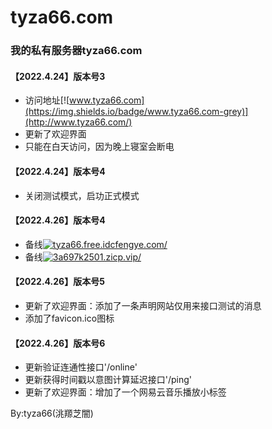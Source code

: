 # tyza66.com
### 我的私有服务器tyza66.com

#### 【2022.4.24】版本号3
- 访问地址[![www.tyza66.com](https://img.shields.io/badge/www.tyza66.com-grey)](http://www.tyza66.com/)  
- 更新了欢迎界面
- 只能在白天访问，因为晚上寝室会断电  

#### 【2022.4.24】版本号4
- 关闭测试模式，启功正式模式  

#### 【2022.4.26】版本号4
- 备线[![tyza66.free.idcfengye.com/](https://img.shields.io/badge/tyza66.free.idcfengye.com/-grey)](http://tyza66.free.idcfengye.com/) 
- 备线[![3a697k2501.zicp.vip/](https://img.shields.io/badge/3a697k2501.zicp.vip/-grey)](http://3a697k2501.zicp.vip/) 

#### 【2022.4.26】版本号5
- 更新了欢迎界面：添加了一条声明网站仅用来接口测试的消息
- 添加了favicon.ico图标

#### 【2022.4.26】版本号6
- 更新验证连通性接口'/online'
- 更新获得时间戳以意图计算延迟接口'/ping'
- 更新了欢迎界面：增加了一个网易云音乐播放小标签

By:tyza66(洮羱芝闇)
